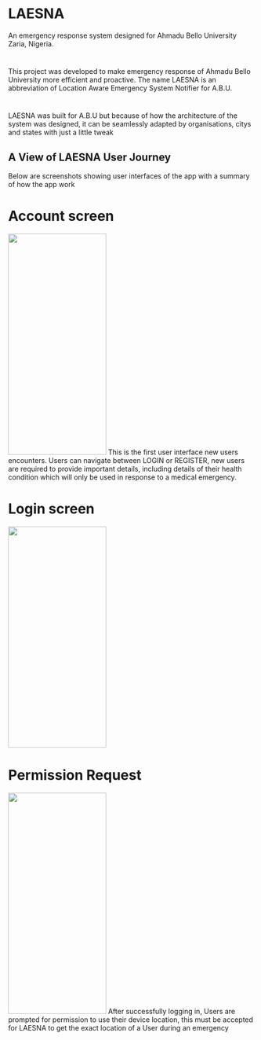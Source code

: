 # LAESNA
An emergency response system designed for Ahmadu Bello University Zaria, Nigeria.
#
This project was developed to make emergency response of Ahmadu Bello University more efficient and proactive. 
The name LAESNA is an abbreviation of Location Aware Emergency System Notifier for A.B.U. 
#
LAESNA was built for A.B.U but because of how the architecture of the system was designed, it can be seamlessly adapted by organisations, citys and states with just a little tweak
## A View of LAESNA User Journey
Below are screenshots showing user interfaces of the app with a summary of how the app work
# Account screen
<img src="https://user-images.githubusercontent.com/88856370/183675499-5e52e3ab-dcc1-4ca1-8207-9e4ff85a9bf3.jpg" width="200" height="450"/>
This is the first user interface new users encounters. Users can navigate between LOGIN or REGISTER, new users are required to provide important details, including details of their health condition which will only be used in response to a medical emergency.

# Login screen
<img src="https://user-images.githubusercontent.com/88856370/183681974-e4f59bb8-95b3-4c28-8ed1-3274e3f1061f.jpg" width="200" height="450"/>

# Permission Request
<img src="https://user-images.githubusercontent.com/88856370/183685991-2c8b97ec-4131-4a06-8fcc-1b49eca2b49b.jpg" width="200" height="450"/>
After successfully logging in, Users are prompted for permission to use their device location, this must be accepted for LAESNA to get the exact location of a User during an emergency
